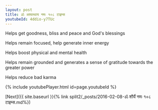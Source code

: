 ```yaml
---
layout: post
title: ॐ अश्वत्थाय नमः १०८ टाइम्स
youtubeId: 4ddio-y7TUc
---
```

 
 
Helps get goodness, bliss and peace and God's blessings
 
Helps remain focused, help generate inner energy 
 
Helps boost physical and mental health 
 
Helps remain grounded and generates a sense of gratitude towards the greater power 
 
Helps reduce bad karma
 
 
 
 


{% include youtubePlayer.html id=page.youtubeId %}
 
[Next]({{ site.baseurl }}{% link  split2/_posts/2016-02-08-ॐ शौर्ये नमः १०८ टाइम्स.md%})
 

